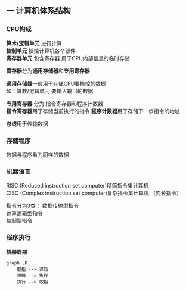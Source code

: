 ## 一 计算机体系结构

### CPU构成

**算术/逻辑单元** 进行计算  
**控制单元** 操控计算机各个部件  
**寄存器单元** 包含寄存器 用于CPU内部信息的临时存储  

**寄存器**分为**通用存储器**和**专用寄存器**  

**通用存储器**一般用于存储CPU要操控的数据  
如：算数/逻辑单元 要输入输出的数据  

**专用寄存器** 分为 指令寄存器和程序计数器  
**指令寄存器**用于存储当前执行的指令
**程序计数器**用于存储下一步指令的地址

**总线**用于传输数据  

### 存储程序  

数据与程序看为同样的数据  

### 机器语言

RISC (Reduced instruction set computer)精简指令集计算机  
CISC (Complex instruction set computer)复杂指令集计算机 （变长指令）  

指令分为3类：
数据传输型指令  
运算逻辑型指令  
控制型指令  

### 程序执行

**机器周期**

```mermaid
graph LR
    取指 --> 译码
    译码 --> 执行
    执行 --> 取指
```
